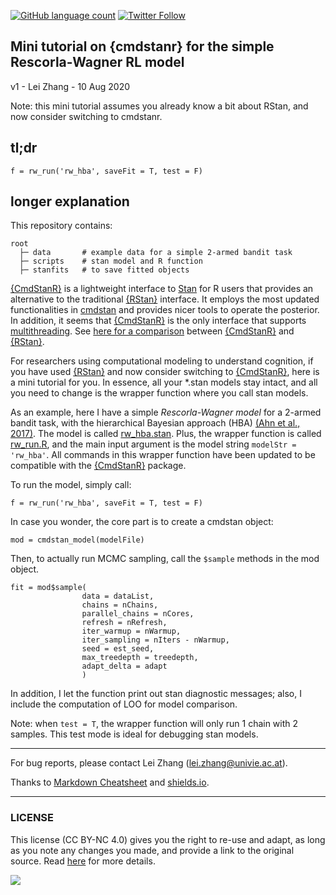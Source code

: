 [![GitHub language count](https://img.shields.io/github/languages/count/lei-zhang/rl_cmdstanr?color=brightgreen&logo=github)](https://github.com/lei-zhang/rl_cmdstanr)
[![Twitter Follow](https://img.shields.io/twitter/follow/lei_zhang_lz?label=%40lei_zhang_lz)](https://twitter.com/lei_zhang_lz)


## Mini tutorial on {cmdstanr} for the simple Rescorla-Wagner RL model

v1 - Lei Zhang - 10 Aug 2020

Note: this mini tutorial assumes you already know a bit about RStan, and now consider switching to cmdstanr.

## tl;dr
```
f = rw_run('rw_hba', saveFit = T, test = F)
```

## longer explanation
This repository contains:
```
root
  ├─ data       # example data for a simple 2-armed bandit task
  ├─ scripts    # stan model and R function
  ├─ stanfits   # to save fitted objects
```

[{CmdStanR}](https://mc-stan.org/cmdstanr/articles/cmdstanr.html) is a lightweight interface to [Stan](https://mc-stan.org/) for R users that provides an alternative to the traditional [{RStan}](https://github.com/stan-dev/rstan/wiki/RStan-Getting-Started) interface. It employs the most updated functionalities in [cmdstan](https://mc-stan.org/users/interfaces/cmdstan.html) and provides nicer tools to operate the posterior. In addition, it seems that [{CmdStanR}](https://mc-stan.org/cmdstanr/articles/cmdstanr.html) is the only interface that supports [multithreading](https://mc-stan.org/users/documentation/case-studies/reduce_sum_tutorial.html). See [here for a comparison](https://mc-stan.org/cmdstanr/articles/cmdstanr.html#comparison-with-rstan) between [{CmdStanR}](https://mc-stan.org/cmdstanr/articles/cmdstanr.html) and [{RStan}](https://github.com/stan-dev/rstan/wiki/RStan-Getting-Started).

For researchers using computational modeling to understand cognition, if you have used [{RStan}](https://github.com/stan-dev/rstan/wiki/RStan-Getting-Started) and now consider switching to [{CmdStanR}](https://mc-stan.org/cmdstanr/articles/cmdstanr.html), here is a mini tutorial for you. In essence, all your \*.stan models stay intact, and all you need to change is the wrapper function where you call stan models. 

As an example, here I have a simple *Rescorla-Wagner model* for a 2-armed bandit task, with the hierarchical Bayesian approach (HBA) [(Ahn et al., 2017)](https://github.com/CCS-Lab/hBayesDM). The model is called [rw_hba.stan](scripts/rw_hba.stan). Plus, the wrapper function is called [rw_run.R](scripts/rw_run.R), and the main input argument is the model string `modelStr = 'rw_hba'`. All commands in this wrapper function have been updated to be compatible with the [{CmdStanR}](https://mc-stan.org/cmdstanr/articles/cmdstanr.html) package. 

To run the model, simply call: 
```
f = rw_run('rw_hba', saveFit = T, test = F)
```

In case you wonder, the core part is to create a cmdstan object:
```
mod = cmdstan_model(modelFile)
```

Then, to actually run MCMC sampling, call the `$sample` methods in the mod object. 
```
fit = mod$sample(
                data = dataList,
                chains = nChains,
                parallel_chains = nCores,
                refresh = nRefresh,
                iter_warmup = nWarmup,
                iter_sampling = nIters - nWarmup,
                seed = est_seed,
                max_treedepth = treedepth,
                adapt_delta = adapt
                )
```

In addition, I let the function print out stan diagnostic messages; also, I include the computation of LOO for model comparison.

Note: when `test = T`, the wrapper function will only run 1 chain with 2 samples. This test mode is ideal for debugging stan models. 

___

For bug reports, please contact Lei Zhang ([lei.zhang@univie.ac.at](mailto:lei.zhang@univie.ac.at)).

Thanks to [Markdown Cheatsheet](https://github.com/adam-p/markdown-here/wiki/Markdown-Cheatsheet) and [shields.io](https://shields.io/).

___

### LICENSE

This license (CC BY-NC 4.0) gives you the right to re-use and adapt, as long as you note any changes you made, and provide a link to the original source. Read [here](https://creativecommons.org/licenses/by-nc/4.0/) for more details. 

![](https://upload.wikimedia.org/wikipedia/commons/9/99/Cc-by-nc_icon.svg)